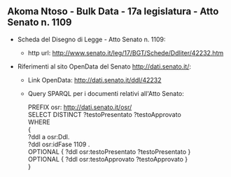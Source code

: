 ## Akoma Ntoso - Bulk Data - 17a legislatura - Atto Senato n. 1109 ##

* Scheda del Disegno di Legge - Atto Senato n. 1109:
	* http url: http://www.senato.it/leg/17/BGT/Schede/Ddliter/42232.htm

* Riferimenti al sito OpenData del Senato http://dati.senato.it/:
	* Link OpenData: http://dati.senato.it/ddl/42232
	* Query SPARQL per i documenti relativi all'Atto Senato:

        PREFIX osr: <http://dati.senato.it/osr/>  
		SELECT DISTINCT ?testoPresentato ?testoApprovato  
		WHERE  
		{  
		    ?ddl a osr:Ddl.  
		    ?ddl osr:idFase 1109 .  
		    OPTIONAL { ?ddl osr:testoPresentato ?testoPresentato }  
		    OPTIONAL { ?ddl osr:testoApprovato ?testoApprovato }  
		}
		